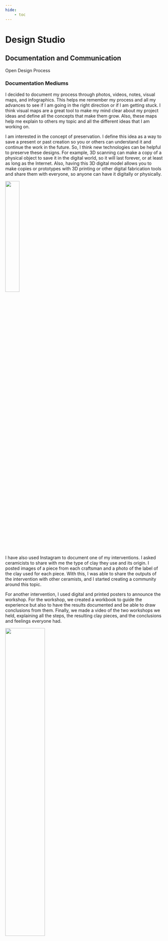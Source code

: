 ```yaml
---
hide:
    - toc
---
```


# Design Studio
## Documentation and Communication

Open Design Process

### Documentation Mediums

I decided to document my process through photos, videos, notes, visual maps, and infographics. This helps me remember my process and all my advances to see if I am going in the right direction or if I am getting stuck. I think visual maps are a great tool to make my mind clear about my project ideas and define all the concepts that make them grow. Also, these maps help me explain to others my topic and all the different ideas that I am working on.

I am interested in the concept of preservation. I define this idea as a way to save a present or past creation so you or others can understand it and continue the work in the future. So, I think new technologies can be helpful to preserve these designs. For example, 3D scanning can make a copy of a physical object to save it in the digital world, so it will last forever, or at least as long as the Internet. Also, having this 3D digital model allows you to make copies or prototypes with 3D printing or other digital fabrication tools and share them with everyone, so anyone can have it digitally or physically.

<img src="https://paresmarc.github.io/MDEF/images/1pp_3dScan.gif" width="30%" height="30%" class="center"/>

I have also used Instagram to document one of my interventions. I asked ceramicists to share with me the type of clay they use and its origin. I posted images of a piece from each craftsman and a photo of the label of the clay used for each piece. With this, I was able to share the outputs of the intervention with other ceramists, and I started creating a community around this topic.

For another intervention, I used digital and printed posters to announce the workshop. For the workshop, we created a workbook to guide the experience but also to have the results documented and be able to draw conclusions from them. Finally, we made a video of the two workshops we held, explaining all the steps, the resulting clay pieces, and the conclusions and feelings everyone had.

<img src="https://paresmarc.github.io/MDEF/images/pottlove.jpg" width="50%" height="50%" class="center"/>

My project's communication is primarily done through the website, where I upload all of my progress and keep it constantly updated, but I also have some other ideas that could help reach out to more people.

### Communication Mediums

Mediums to communicate my project ideas and development:

-	Weekly newsletter to capture key learnings, what I did, and what I will do differently in the next steps.
-	A printed newspaper/magazine to reach the local community.
-	Printed posters with basic information and announcement of workshops/activities.
-	Present or do a workshop.
-	Website for a specific event.
-	QR code attached to a physical object that leads to a digital space.
-	A physical visual board to explain and get feedback.
-	Infographics.
-	Writing, notes.
-	Photographing/Video
-	Icons or drawings to make it easy to understand the topics presented.  
-	Engage individuals 1:1 before & after.
-	Visits to my workspace.

### Communication Strategies

How to do this communication to engage in a proper way:

-	Sharing participants’ observations, reflections and experiences during and after our interventions
-	Leave a trace of our project in physical space when it is closely related to a specific area or context.
-	Compiling the experiences I have already had to aid me when pitching or explaining my process to others that can help me.
-	Call for collaboration for partners or participants.
-	Striving for continuity, creating a community.
-	Understand my audience.
-	Offering visibility to others (human or non-human), serve as a bridge, showcase the work of others.
-	Show my work or a specific topic from my own point of view.
-	Simple language for accessibility.
-	Being transparent about my intentions, offering a space where people I am trying to reach and connect can understand better my background, my values, my commitment, my motives, my positionality (creating a foundation for trust).
-	Take quality photos and videos all the time even if I don’t know what they will be for.
-	Experiment with new formats (Twitch).
-	Showing long term commitment.
-	Becoming open and transparent about my making/production processes and materials resourcing.
-	Compiling material samples and production samples (a catalogue or object that can serve as a demo of my research).
-	Creating demos, demonstrators, or experiential prototypes.

### Intervention Communication

**Where does clay come from?**

Instagram account to get information abut the origin of clay of ceramists, schools and factories. Research around the extraction and transport of clay used in Catalonia.
Is it true that we use local clay? Which are the characteristics of local clay and advantages and disadvantages over the imported one? Transport, management and storage are highly polluting? Ukraine is one of the major sources of clay of the world. How war have affected the supply chain of clay around the world? How Ukraine has based its economy on the extraction and export of clay?

Catalonia always had a large amount of clay, therefore the extensive traditions and culture around ceramics from a long time ago. Nowadays there is a boom around ceramics, large amount of people, of different ages and backgrounds are interested in ceramics.Also the mental health situation is creating new activities around ceramics. Search of midfulness experiences.

<img src="https://paresmarc.github.io/MDEF/images/whereclay.jpg" width="50%" height="50%" class="center"/>

### Possible Communication Ideas

3D scanning the products of the artisans and the resulting objects of the workshops.
Website post with 3D models to share and create community around ceramics.

Image posts of the labels on each ceramist's clay wraps. How do they obtain it? Online? Local supplier? Excel and statistics about origins.

Generation of a stamp to mark each piece of ceramic. By looking at a ceramic piece, you can tell where the clay used came from. Geometric modular stamp.
